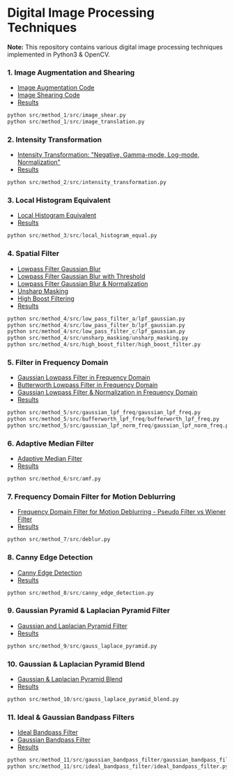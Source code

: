 # Digital Image Processing Techniques
**Note:** This repository contains various digital image processing techniques implemented in Python3 & OpenCV.

### 1. Image Augmentation and Shearing
- [Image Augmentation Code](https://github.com/mnguyen0226/opencv-digital-image-processing/blob/main/technique%20one/src/imageTranslation.py)
- [Image Shearing Code](https://github.com/mnguyen0226/opencv-digital-image-processing/blob/main/technique%20one/src/imageShear.py)
- [Results](https://github.com/mnguyen0226/opencv-digital-image-processing/tree/main/technique%20one/results)
```python
python src/method_1/src/image_shear.py
python src/method_1/src/image_translation.py
```

### 2. Intensity Transformation
- [Intensity Transformation: "Negative, Gamma-mode, Log-mode, Normalization"](https://github.com/mnguyen0226/opencv-digital-image-processing/tree/main/technique%20two/src)
- [Results](https://github.com/mnguyen0226/opencv-digital-image-processing/tree/main/technique%20two/results)
```python
python src/method_2/src/intensity_transformation.py
```

### 3. Local Histogram Equivalent
- [Local Histogram Equivalent](https://github.com/mnguyen0226/opencv-digital-image-processing/tree/main/technique%20three/src)
- [Results](https://github.com/mnguyen0226/opencv-digital-image-processing/tree/main/technique%20three/results)
```python
python src/method_3/src/local_histogram_equal.py
```

### 4. Spatial Filter
- [Lowpass Filter Gaussian Blur](https://github.com/mnguyen0226/opencv-digital-image-processing/tree/main/technique%20four/src/low-pass-filter-1a)
- [Lowpass Filter Gaussian Blur with Threshold](https://github.com/mnguyen0226/opencv-digital-image-processing/tree/main/technique%20four/src/low-pass-filter-1b)
- [Lowpass Filter Gaussian Blur & Normalization](https://github.com/mnguyen0226/opencv-digital-image-processing/tree/main/technique%20four/src/low-pass-filter-1c)
- [Unsharp Masking](https://github.com/mnguyen0226/opencv-digital-image-processing/tree/main/technique%20four/src/unsharp-masking)
- [High Boost Filtering](https://github.com/mnguyen0226/opencv-digital-image-processing/tree/main/technique%20four/src/high-boost-filter)
- [Results](https://github.com/mnguyen0226/opencv-digital-image-processing/tree/main/technique%20four/results)
```python
python src/method_4/src/low_pass_filter_a/lpf_gaussian.py
python src/method_4/src/low_pass_filter_b/lpf_gaussian.py
python src/method_4/src/low_pass_filter_c/lpf_gaussian.py
python src/method_4/src/unsharp_masking/unsharp_masking.py
python src/method_4/src/high_boost_filter/high_boost_filter.py
```

### 5. Filter in Frequency Domain
- [Gaussian Lowpass Filter in Frequency Domain](https://github.com/mnguyen0226/opencv-digital-image-processing/tree/main/technique%20five/src/gaussian-lpf-in-freq-domain)
- [Butterworth Lowpass Filter in Frequency Domain](https://github.com/mnguyen0226/opencv-digital-image-processing/tree/main/technique%20five/src/bufferworth-lpf-in-freq-domain)
- [Gaussian Lowpass Filter & Normalization in Frequency Domain](https://github.com/mnguyen0226/opencv-digital-image-processing/tree/main/technique%20five/src/gaussian-lpf-%26-normalization)
- [Results](https://github.com/mnguyen0226/opencv-digital-image-processing/tree/main/technique%20five/results)
```python
python src/method_5/src/gaussian_lpf_freq/gaussian_lpf_freq.py
python src/method_5/src/bufferworth_lpf_freq/bufferworth_lpf_freq.py
python src/method_5/src/gaussian_lpf_norm_freq/gaussian_lpf_norm_freq.py
```

### 6. Adaptive Median Filter
- [Adaptive Median Filter](https://github.com/mnguyen0226/opencv-digital-image-processing/tree/main/technique%20six/src)
- [Results](https://github.com/mnguyen0226/opencv-digital-image-processing/tree/main/technique%20six/results)
```python
python src/method_6/src/amf.py
```

### 7. Frequency Domain Filter for Motion Deblurring
- [Frequency Domain Filter for Motion Deblurring - Pseudo Filter vs Wiener Filter](https://github.com/mnguyen0226/opencv-digital-image-processing/tree/main/technique%20seven/src)
- [Results](https://github.com/mnguyen0226/opencv-digital-image-processing/tree/main/technique%20seven/results)
```python
python src/method_7/src/deblur.py
```

### 8. Canny Edge Detection
- [Canny Edge Detection](https://github.com/mnguyen0226/opencv-digital-image-processing/tree/main/technique%20eight/src)
- [Results](https://github.com/mnguyen0226/opencv-digital-image-processing/tree/main/technique%20eight/results)
```python
python src/method_8/src/canny_edge_detection.py
```

### 9. Gaussian Pyramid & Laplacian Pyramid Filter
- [Gaussian and Laplacian Pyramid Filter](https://github.com/mnguyen0226/opencv-digital-image-processing/tree/main/technique%20nine/src)
- [Results](https://github.com/mnguyen0226/opencv-digital-image-processing/tree/main/technique%20nine/results)
```python
python src/method_9/src/gauss_laplace_pyramid.py
```

### 10. Gaussian & Laplacian Pyramid Blend
- [Gaussian & Laplacian Pyramid Blend](https://github.com/mnguyen0226/opencv-digital-image-processing/tree/main/technique%20ten/src)
- [Results](https://github.com/mnguyen0226/opencv-digital-image-processing/tree/main/technique%20ten/results)
```python
python src/method_10/src/gauss_laplace_pyramid_blend.py
```

### 11. Ideal & Gaussian Bandpass Filters
- [Ideal Bandpass Filter](https://github.com/mnguyen0226/opencv-digital-image-processing/tree/main/technique%20eleven/src/Ideal%20Bandpass%20Filter)
- [Gaussian Bandpass Filter](https://github.com/mnguyen0226/opencv-digital-image-processing/tree/main/technique%20eleven/src/Gaussian%20Bandpass%20Filter)
- [Results](https://github.com/mnguyen0226/opencv-digital-image-processing/tree/main/technique%20eleven/results)
```python
python src/method_11/src/gaussian_bandpass_filter/gaussian_bandpass_filter.py
python src/method_11/src/ideal_bandpass_filter/ideal_bandpass_filter.py
```



